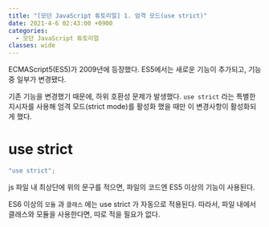 ```yaml
---
title: "[모던 JavaScript 튜토리얼] 1. 엄격 모드(use strict)"
date: 2021-4-6 02:43:00 +0900
categories:
  - 모던 JavaScript 튜토리얼
classes: wide
---
```


ECMAScript5(ES5)가 2009년에 등장했다. ES5에서는 새로운 기능이 추가되고, 기능 중 일부가 변경됐다.

기존 기능을 변경했기 때문에, 하위 호환성 문제가 발생했다. `use strict` 라는 특별한 지시자를 사용해 엄격 모드(strict mode)를 활성화 했을 때만 이 변경사항이 활성화되게 했다.

# use strict

```jsx
"use strict";

```

js 파일 내 최상단에 위의 문구를 적으면, 파일의 코드엔 ES5 이상의 기능이 사용된다.

ES6 이상의 `모듈` 과 `클래스` 에는 use strict 가 자동으로 적용된다. 따라서, 파일 내에서 클래스와 모듈을 사용한다면, 따로 적을 필요가 없다.
